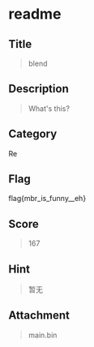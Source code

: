 readme
===


## Title
> blend

## Description

> What's this?

## Category

Re


## Flag

flag{mbr_is_funny__eh}

## Score

> 167

## Hint

> 暂无

## Attachment

> main.bin